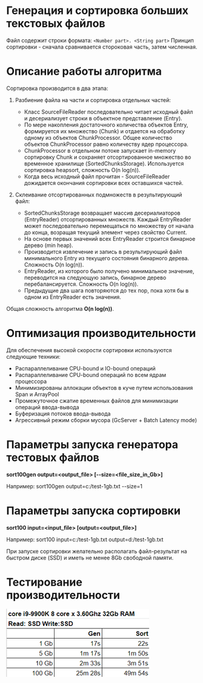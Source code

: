 # Генерация и сортировка больших текстовых файлов

Файл содержит строки формата: `<Number part>. <String part>`
Принцип сортировки - сначала сравнивается стороковая часть, затем численная.

# Описание работы алгоритма
Сортировка производится в два этапа:
1. Разбиение файла на части и сортировка отдельных частей:
    * Класс SourceFileReader последовательно читает исходный файл и десериализует строки в объектное представление (Entry).
    * По мере накопления достаточного количества объектов Entry, формируется их множество (Chunk) и отдается на обработку одному из объектов ChunkProcessor. Общее количество объектов ChunkProcessor равно количеству ядер процессора.
    * ChunkProcessor в отдельном потоке запускает in-memory сортировку Chunk и сохраняет отсортированное множество во временное хранилище (SortedChunksStorage). Используется сортировка heapsort, сложность O(n log(n)).
    * Когда весь исходный файл прочитан - SourceFileReader дожидается окончания сортировки всех оставшихся частей.
  
2. Склеивание отсортированных подмножеств в результирующий файл:
    * SortedChunksStorage возвращает массив десериалиаторов (EntryReader) отсортированных множеств. Каждый EntryReader может последовательно перемещаться по множеству от начала до конца, возращая текущий элемент через свойство Current.
    * На основе первых значений всех EntryReader строится бинарное дерево (min heap).
    * Производится извлечение и запись в результирующий файл минимального Entry из текущего состояния бинарного дерева. Сложность O(n log(n)).
    * EntryReader, из которого было получено минимальное значение, переводится на следующую запись, бинарное дерево перебалансируется. Сложность O(n log(n)).
    * Предыдущие два шага повторяются до тех пор, пока хотя бы в одном из EntryReader есть значения.
  
Общая сложность алгоритма **O(n log(n))**.

# Оптимизация производительности
Для обеспечения высокой скорости сортировки используются следующие техники:
  * Распараллеливание CPU-bound и IO-bound операций
  * Распараллеливание CPU-bound операций по всем ядрам процессора
  * Минимизированы аллокации объектов в куче путем использования Span и ArrayPool
  * Промежуточное сжатие временных файлов для минимизации операций ввода-вывода
  * Буферизация потоков ввода-вывода
  * Агрессивный режим сборки мусора (GcServer + Batch Latency mode)
  
# Параметры запуска генератора тестовых файлов

**sort100gen output=<output_file> [--size=<file_size_in_Gb>]**

Например: sort100gen output=c:/test-1gb.txt --size=1

# Параметры запуска сортировки

**sort100 input=<input_file> [output=<output_file>]**

Например: sort100 input=c:/test-1gb.txt output=d:/test-1gb.txt

При запуске сортировки желательно располагать файл-результат на быстром диске (SSD) и иметь не менее 8Gb свободной памяти.

# Тестирование производительности
![Performance](/perf.png)
